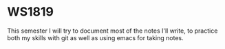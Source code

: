 # WS1819

This semester I will try to document most of the notes I'll write, to practice both my
skills with git as well as using emacs for taking notes.
